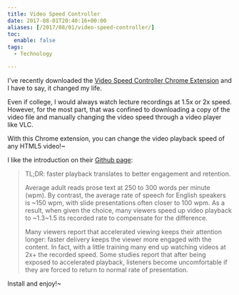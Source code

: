 ```yaml
---
title: Video Speed Controller
date: 2017-08-01T20:40:16+00:00
aliases: [/2017/08/01/video-speed-controller/]
toc:
  enable: false
tags:
  - Technology

---
```

I've recently downloaded the [Video Speed Controller Chrome Extension][1] and I have to say, it changed my life.

Even if college, I would always watch lecture recordings at 1.5x or 2x speed. However, for the most part, that was confined to downloading a copy of the video file and manually changing the video speed through a video player like VLC.

With this Chrome extension, you can change the video playback speed of any HTML5 video!~

I like the introduction on their [Github page][2]:

> TL;DR: faster playback translates to better engagement and retention.
> 
> Average adult reads prose text at 250 to 300 words per minute (wpm). By contrast, the average rate of speech for English speakers is ~150 wpm, with slide presentations often closer to 100 wpm. As a result, when given the choice, many viewers speed up video playback to ~1.3~1.5 its recorded rate to compensate for the difference.
> 
> Many viewers report that accelerated viewing keeps their attention longer: faster delivery keeps the viewer more engaged with the content. In fact, with a little training many end up watching videos at 2x+ the recorded speed. Some studies report that after being exposed to accelerated playback, listeners become uncomfortable if they are forced to return to normal rate of presentation. 

Install and enjoy!~

 [1]: https://chrome.google.com/webstore/detail/video-speed-controller/nffaoalbilbmmfgbnbgppjihopabppdk
 [2]: https://github.com/igrigorik/videospeed
